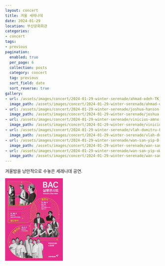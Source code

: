 ```yaml
---
layout: concert
title: 겨울 세레나데
date: 2024-01-29
location: 부산문화회관
categories:
- concert
tags:
- previous
pagination:
  enabled: true
  per_page: 6
  collection: posts
  category: concert
  tag: previous
  sort_field: date
  sort_reverse: true
gallery:
- url: /assets/images/concert/2024-01-29-winter-serenade/ahmad-odeh-TK_WT3dl2tw-unsplash.jpg
  image_path: /assets/images/concert/2024-01-29-winter-serenade/ahmad-odeh-TK_WT3dl2tw-unsplash.jpg
- url: /assets/images/concert/2024-01-29-winter-serenade/joshua-hanson-Qizcmx0djrw-unsplash.jpg
  image_path: /assets/images/concert/2024-01-29-winter-serenade/joshua-hanson-Qizcmx0djrw-unsplash.jpg
- url: /assets/images/concert/2024-01-29-winter-serenade/vinicius-amnx-amano-pAwXYkNzgiI-unsplash.jpg
  image_path: /assets/images/concert/2024-01-29-winter-serenade/vinicius-amnx-amano-pAwXYkNzgiI-unsplash.jpg
- url: /assets/images/concert/2024-01-29-winter-serenade/vlah-dumitru-FvmwloIbCeQ-unsplash.jpg
  image_path: /assets/images/concert/2024-01-29-winter-serenade/vlah-dumitru-FvmwloIbCeQ-unsplash.jpg
- url: /assets/images/concert/2024-01-29-winter-serenade/wan-san-yip-D-_JZhn-8kI-unsplash.jpg
  image_path: /assets/images/concert/2024-01-29-winter-serenade/wan-san-yip-D-_JZhn-8kI-unsplash.jpg
- url: /assets/images/concert/2024-01-29-winter-serenade/wan-san-yip-uWBKWeuEwAE-unsplash.jpg
  image_path: /assets/images/concert/2024-01-29-winter-serenade/wan-san-yip-uWBKWeuEwAE-unsplash.jpg
---
```


겨울밤을 낭만적으로 수놓은 세레나데 공연.

![serenade](/assets/images/concert/2024-01-29-winter-serenade/poster.png)
